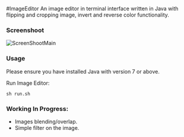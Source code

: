 #ImageEditor
An image editor in terminal interface written in Java with flipping and cropping image, invert and reverse color functionality.

### Screenshoot
![ScreenShootMain](http://i.imgur.com/JBXbF2D.jpg)

### Usage
Please ensure you have installed Java with version 7 or above.

Run Image Editor:
```shell
sh run.sh
```

### Working In Progress:
- Images blending/overlap.
- Simple filter on the image.
